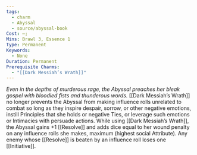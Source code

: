 ```yaml
---
tags:
  - charm
  - Abyssal
  - source/abyssal-book
Cost: —; 
Mins: Brawl 3, Essence 1
Type: Permanent
Keywords:
  - None
Duration: Permanent
Prerequisite Charms:
  - "[[Dark Messiah’s Wrath]]"
---
```

*Even in the depths of murderous rage, the Abyssal preaches her bleak gospel with bloodied fists and thunderous words.*
[[Dark Messiah’s Wrath]] no longer prevents the Abyssal from making influence rolls unrelated to combat so long as they inspire despair, sorrow, or other negative emotions, instill Principles that she holds or negative Ties, or leverage such emotions or Intimacies with persuade actions.
While using [[Dark Messiah’s Wrath]], the Abyssal gains +1 [[Resolve]] and adds dice equal to her wound penalty on any influence rolls she makes, maximum (highest social Attribute). Any enemy whose [[Resolve]] is beaten by an influence roll loses one [[Initiative]].
